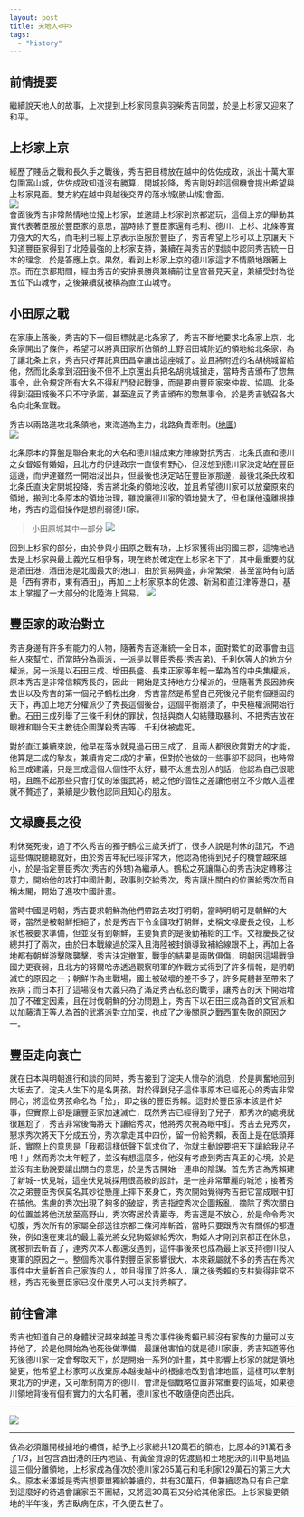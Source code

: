 ```yaml
---
layout: post
title: 天地人<中>
tags: 
  - "history"
---
```


## 前情提要
繼續說天地人的故事，上次提到上杉家同意與羽柴秀吉同盟，於是上杉家又迎來了和平。

## 上杉家上京
經歷了賤岳之戰和長久手之戰後，秀吉把目標放在越中的佐佐成政，派出十萬大軍包圍富山城，佐佐成政知道沒有勝算，開城投降，秀吉剛好趁這個機會提出希望與上杉家見面。雙方約在越中與越後交界的落水城(勝山城)會面。  
![](https://i.imgur.com/E3NEHwy.png)  
會面後秀吉非常熱情地拉攏上杉家，並邀請上杉家到京都遊玩，這個上京的舉動其實代表著臣服於豐臣家的意思，當時除了豐臣家還有毛利、德川、上杉、北條等實力強大的大名，而毛利已經上京表示臣服於豐臣了，秀吉希望上杉可以上京讓天下知道豐臣家得到了北陸最強的上杉家支持，兼續在與秀吉的對談中認同秀吉統一日本的理念，於是答應上京。果然，看到上杉家上京的德川家這才不情願地跟著上京。而在京都期間，經由秀吉的安排景勝與兼續前往皇宮晉見天皇，兼續受封為從五位下山城守，之後兼續就被稱為直江山城守。  

## 小田原之戰
在家康上落後，秀吉的下一個目標就是北条家了，秀吉不斷地要求北条家上京，北条家開出了條件，希望可以將真田家所佔領的上野沼田城附近的領地給北条家，為了讓北条上京，秀吉只好拜託真田昌幸讓出這座城了。並且將附近的名胡桃城留給他，然而北条拿到沼田後不但不上京還出兵把名胡桃城搶走，當時秀吉頒布了惣無事令，此令規定所有大名不得私鬥發起戰爭，而是要由豐臣家來仲裁、協調。北条得到沼田城後不只不守承諾，甚至違反了秀吉頒布的惣無事令，於是秀吉號召各大名向北条宣戰。  

秀吉以兩路進攻北条領地，東海道為主力，北路負責牽制。([地圖](https://drive.google.com/open?id=1Mc6R9VgqiqXtrx63uQDWddl5MXeBwWSJ&usp=sharing))    
![](https://i.imgur.com/xAE4rlF.png)

北条原本的算盤是聯合東北的大名和德川組成東方陣線對抗秀吉，北条氏直和德川之女督姬有婚姻，且北方的伊達政宗一直很有野心，但沒想到德川家決定站在豐臣這邊，而伊達雖然一開始沒出兵，但最後也決定站在豐臣家那邊，最後北条氏政和北条氏直決定開城投降，秀吉將北条的領地沒收，並且希望德川家可以放棄原來的領地，搬到北条原本的領地治理，雖說讓德川家的領地變大了，但也讓他遠離根據地，秀吉的這個操作是想削弱德川家。  

> 小田原城其中一部分
![](https://i.imgur.com/Rm4LmeB.jpg)

回到上杉家的部分，由於參與小田原之戰有功，上杉家獲得出羽國三郡，這塊地過去是上杉家與最上義光互相爭奪，現在終於確定在上杉家名下了，其中最重要的就是酒田港，酒田港是北國最大的港口，由於貿易興盛，非常繁榮，甚至當時有句話是「西有堺市，東有酒田」，再加上上杉家原本的佐渡、新潟和直江津等港口，基本上掌握了一大部分的北陸海上貿易。 
![](https://i.imgur.com/QRpKSmi.jpg)

## 豐臣家的政治對立
秀吉身邊有許多有能力的人物，隨著秀吉逐漸統一全日本，面對繁忙的政事會由這些人來幫忙，而當時分為兩派，一派是以豐臣秀長(秀吉弟)、千利休等人的地方分權派，另一派是以石田三成、增田長盛、長束正家等年輕一輩為首的中央集權派，原本秀吉是非常信賴秀長的，因此一開始是支持地方分權派的，但隨著秀長因肺疾去世以及秀吉的第一個兒子鶴松出身，秀吉當然是希望自己死後兒子能有個穩固的天下，再加上地方分權派少了秀長這個後台，這個平衡崩潰了，中央極權派開始行動。石田三成列舉了三條千利休的罪狀，包括與商人勾結賺取暴利、不把秀吉放在眼裡和聯合天主教徒企圖謀殺秀吉等，千利休被處死。  

對於直江兼續來說，他早在落水就見過石田三成了，且兩人都很欣賞對方的才能，他算是三成的摯友，兼續肯定三成的才華，但對於他做的一些事卻不認同，也時常給三成建議，只是三成這個人個性不太好，聽不太進去別人的話，他認為自己很聰明，且瞧不起那些只會打仗的笨蛋武將，總之他的個性之差讓他樹立不少敵人這裡就不贅述了，兼續是少數他認同且知心的朋友。  

## 文禄慶長之役
利休冤死後，過了不久秀吉的獨子鶴松三歲夭折了，很多人說是利休的詛咒，不過這些傳說聽聽就好，由於秀吉年紀已經非常大，他認為他得到兒子的機會越來越小，於是指定豐臣秀次(秀吉的外甥)為繼承人。鶴松之死讓傷心的秀吉決定轉移注意力，開始他的攻打中國計劃，政事則交給秀次，秀吉讓出關白的位置給秀次而自稱太閣，開始了進攻中國計畫。  

當時中國是明朝，秀吉要求朝鮮為他們帶路去攻打明朝，當時明朝可是朝鮮的大哥，當然是被朝鮮拒絕了，於是秀吉下令全國攻打朝鮮，史稱文禄慶長之役，上杉家也被要求準備，但並沒有到朝鮮，主要負責的是後勤補給的工作。文禄慶長之役總共打了兩次，由於日本戰線過於深入且海陸被封鎖導致補給線跟不上，再加上各地都有朝鮮游擊隊襲擊，秀吉決定撤軍，戰爭的結果是兩敗俱傷，明朝因這場戰爭國力更衰弱，且北方的努爾哈赤透過觀察明軍的作戰方式得到了許多情報，是明朝滅亡的原因之一；朝鮮作為主戰場，國土被破壞的差不多了，許多屍體甚至帶來了疾病；而日本打了這場沒有大義只為了滿足秀吉私慾的戰爭，讓秀吉的天下開始增加了不確定因素，且在討伐朝鮮的分功問題上，秀吉下以石田三成為首的文官派和以加藤清正等人為首的武將派對立加深，也成了之後關原之戰西軍失敗的原因之一。  

## 豐臣走向衰亡
就在日本與明朝進行和談的同時，秀吉接到了淀夫人懷孕的消息，於是興奮地回到大坂去了。淀夫人生下的是名男孩，對於得到兒子這件事原本已經死心的秀吉非常開心，將這位男孩命名為「拾」，即之後的豐臣秀賴。這對於豐臣家本該是件好事，但實際上卻是讓豐臣家加速滅亡，既然秀吉已經得到了兒子，那秀次的處境就很尷尬了，秀吉非常後悔將天下讓給秀次，他將秀次視為眼中釘。秀吉去見秀次，懇求秀次將天下分成五份，秀次拿走其中四份，留一份給秀賴，表面上是在低頭拜託，實際上的意思是「我都這樣低聲下氣求你了，你就主動說要把天下讓給我兒子吧！」然而秀次太年輕了，並沒有想這麼多，他沒有考慮到秀吉真正的心境，於是並沒有主動說要讓出關白的意思，於是秀吉開始一連串的陰謀。首先秀吉為秀賴建了新城--伏見城，這座伏見城採用很高級的設計，是一座非常華麗的城池；接著秀次之弟豐臣秀保莫名其妙從懸崖上摔下來身亡，秀次開始覺得秀吉把它當成眼中釘在搞他。焦慮的秀次出現了夠多的破綻，秀吉指控秀次企圖叛亂，摘除了秀次關白的位置並將他流放至高野山，秀次寄居於青巖寺，秀吉還是不放心，於是命令秀次切腹，秀次所有的家屬全部送往京都三條河岸斬首，當時只要跟秀次有關係的都遭殃，例如遠在東北的最上義光將女兒駒姬嫁給秀次，駒姬人才剛到京都正在休息，就被抓去斬首了，連秀次本人都還沒遇到，這件事後來也成為最上家支持德川投入東軍的原因之一。整個秀次事件對豐臣家影響很大，本來親屬就不多的秀吉在秀次事件中大量斬首自己家族的人，並且得罪了許多人，讓之後秀賴的支柱變得非常不穩，秀吉死後豐臣家已沒什麼男人可以支持秀賴了。  

## 前往會津
秀吉也知道自己的身體狀況越來越差且秀次事件後秀賴已經沒有家族的力量可以支持他了，於是他開始為他死後做準備，最讓他害怕的就是德川家康，秀吉知道等他死後德川家一定會奪取天下，於是開始一系列的計畫，其中影響上杉家的就是領地變更，他希望上杉家可以放棄原本越後越中的根據地改到會津地區，這樣可以牽制東北方的伊達，又可牽制南方的德川，會津是個戰略位置非常重要的區域，如果德川領地背後有個有實力的大名盯著，德川家也不敢隨便向西出兵。  

---
![](https://i.imgur.com/x5L1zLm.png)  

---
做為必須離開根據地的補償，給予上杉家總共120萬石的領地，比原本的91萬石多了1/3，且包含酒田港的庄內地區、有黃金資源的佐渡島和土地肥沃的川中島地區這三個分離領地，上杉家成為僅次於德川家265萬石和毛利家129萬石的第三大大名。原本米澤城是秀吉想要單獨給兼續的，共有30萬石，但兼續認為只有自己拿到這麼好的待遇會讓家臣不團結，又將這30萬石又分給其他家臣。上衫家變更領地的半年後，秀吉臥病在床，不久便去世了。